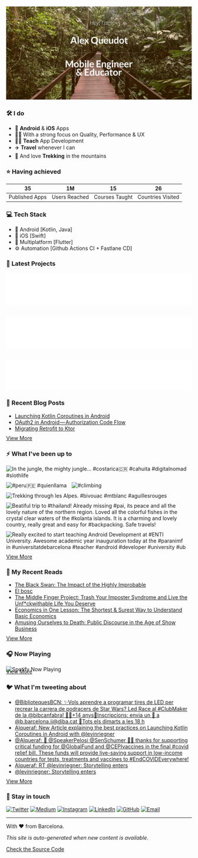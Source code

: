 ![banner](images/banner-cr.jpeg)

### 🛠 I do
- 📱 **Android** & **iOS** Apps
- 👨‍💻 With a strong focus on Quality, Performance & UX
- 👨‍🏫 **Teach** App Development
- ✈️ **Travel** whenever I can
- 💚 And love **Trekking** in the mountains

### ⭐️ Having achieved

| 35 | 1M | 15 | 26 |
| :-: | :-: | :-: | :-: |
| Published Apps | Users Reached | Courses Taught | Countries Visited |

### 💻 Tech Stack
- 🤖 Android [Kotlin, Java]
- 🍎 iOS [Swift]
- 📱 Multiplatform [Flutter]
- ⚙️ Automation [Github Actions CI + Fastlane CD]

### 📱 Latest Projects
<div style="display:grid;    
grid-template-columns: repeat(auto-fit, minmax(300px, 1fr));
    max-width: 650px;
    grid-gap: 2rem;">
<img src="images/appstores.svg"/>
<img src="images/appstores.svg"/>
<img src="images/appstores.svg"/>
</div>

### 📕 Recent Blog Posts
<!-- BLOG-POST-LIST:START -->
- [Launching Kotlin Coroutines in Android](https://medium.com/l-r-engineering/launching-kotlin-coroutines-in-android-coroutine-scope-context-800d280ebd80?source=rss-18ecf9ef4d5b------2)
- [OAuth2 in Android — Authorization Code Flow](https://medium.com/l-r-engineering/oauth2-in-android-authorization-code-flow-ffc4355dd473?source=rss-18ecf9ef4d5b------2)
- [Migrating Retrofit to Ktor](https://medium.com/l-r-engineering/migrating-retrofit-to-ktor-93bdaf58d7d4?source=rss-18ecf9ef4d5b------2)
<!-- BLOG-POST-LIST:END -->
<p style="margin-top:-5px">
        <a href="https://medium.com/@alqueraf">View More</a>
</p>

### ⚡️ What I've been up to
<!-- INSTAGRAM-FEED:START -->
<p><img width="250px" src="https://instagram.fiev22-1.fna.fbcdn.net/v/t51.2885-15/sh0.08/e35/s640x640/164055253_146700304009608_2500471905385537273_n.jpg?tp=1&_nc_ht=instagram.fiev22-1.fna.fbcdn.net&_nc_cat=100&_nc_ohc=18Z92kK_hJMAX9UJZ3i&edm=ABfd0MgAAAAA&ccb=7-4&oh=c0d42d77e5957c18bcb3d05ab9149645&oe=6094C8FB&_nc_sid=7bff83" alt="In the jungle, the mighty jungle...  #costarica🇨🇷  #cahuita  #digitalnomad  #slothlife" style="padding-right:10px;padding-bottom:10px" /> <img width="250px" src="https://instagram.fiev22-1.fna.fbcdn.net/v/t51.2885-15/sh0.08/e35/c180.0.1080.1080a/s640x640/134741911_3550164045078801_496483062783369485_n.jpg?tp=1&_nc_ht=instagram.fiev22-1.fna.fbcdn.net&_nc_cat=109&_nc_ohc=kXsKpn0GEpIAX9BYb8O&edm=ABfd0MgAAAAA&ccb=7-4&oh=035bd72a9268d8f6b7ddb14b00f1baa5&oe=609329A6&_nc_sid=7bff83" alt="#peru🇵🇪  #quienllama" style="padding-right:10px;padding-bottom:10px" /> <img width="250px" src="https://instagram.fiev22-2.fna.fbcdn.net/v/t51.2885-15/sh0.08/e35/c315.0.810.810a/s640x640/134835069_395271954906995_554156271251983796_n.jpg?tp=1&_nc_ht=instagram.fiev22-2.fna.fbcdn.net&_nc_cat=111&_nc_ohc=4swuFxhAZxcAX8ofT6y&edm=ABfd0MgAAAAA&ccb=7-4&oh=07bc34dd5b6b5a41bc2db415f2cb8d95&oe=6091E62B&_nc_sid=7bff83" alt="#climbing" style="padding-right:10px;padding-bottom:10px" /> <img width="250px" src="https://instagram.fiev22-1.fna.fbcdn.net/v/t51.2885-15/sh0.08/e35/s640x640/114581420_329866848037409_3165778290244745196_n.jpg?tp=1&_nc_ht=instagram.fiev22-1.fna.fbcdn.net&_nc_cat=105&_nc_ohc=3iqrhnQYL8kAX_lrDUW&edm=ABfd0MgAAAAA&ccb=7-4&oh=a9327d5d6a00aa11a3d61e0e29308818&oe=60926B07&_nc_sid=7bff83" alt="Trekking through les Alpes.  #bivouac  #mtblanc  #aguillesrouges" style="padding-right:10px;padding-bottom:10px" /> <img width="250px" src="https://instagram.fiev22-2.fna.fbcdn.net/v/t51.2885-15/sh0.08/e35/s640x640/50659791_115686899539189_4155358141532017584_n.jpg?tp=1&_nc_ht=instagram.fiev22-2.fna.fbcdn.net&_nc_cat=101&_nc_ohc=hfm6nDn9b1AAX-mcLFM&edm=ABfd0MgAAAAA&ccb=7-4&oh=82db89599f14e5859091208939c9d3a4&oe=60956538&_nc_sid=7bff83" alt="Beatiful trip to  #thailand! Already missing  #pai, its peace and all the lovely nature of the northern region. Loved all the colorful fishes in the crystal clear waters of the  #kolanta islands. It is a charming and lovely country, really great and easy for  #backpacking.  Safe travels!" style="padding-right:10px;padding-bottom:10px" /> <img width="250px" src="https://instagram.fiev22-1.fna.fbcdn.net/v/t51.2885-15/e35/c236.0.608.608a/42653029_2058615494449795_4125159065197996634_n.jpg?tp=1&_nc_ht=instagram.fiev22-1.fna.fbcdn.net&_nc_cat=107&_nc_ohc=Ew_fMN84_-QAX_5vgAi&edm=ABfd0MgAAAAA&ccb=7-4&oh=044b14e72b5d679b6f0be607ea3dac0b&oe=60924C63&_nc_sid=7bff83" alt="Really excited to start teaching Android Development at  #ENTI University. Awesome academic year inauguration today at the  #paranimf in  #universitatdebarcelona   #teacher  #android  #developer  #university  #ub" style="padding-right:10px;padding-bottom:10px" /> </p>
<!-- INSTAGRAM-FEED:END -->
<p style="margin-top:-15px">
        <a href="https://instagram.com/alqueraf">View More</a>
</p>

### 📖 My Recent Reads
<!-- GOODREADS:START -->
- [The Black Swan: The Impact of the Highly Improbable](https://www.goodreads.com/review/show/3630502845?utm_medium=api&utm_source=rss)
- [El bosc](https://www.goodreads.com/review/show/3897897762?utm_medium=api&utm_source=rss)
- [The Middle Finger Project: Trash Your Imposter Syndrome and Live the Unf*ckwithable Life You Deserve](https://www.goodreads.com/review/show/3546824765?utm_medium=api&utm_source=rss)
- [Economics in One Lesson: The Shortest & Surest Way to Understand Basic Economics](https://www.goodreads.com/review/show/3324987322?utm_medium=api&utm_source=rss)
- [Amusing Ourselves to Death: Public Discourse in the Age of Show Business](https://www.goodreads.com/review/show/2968197244?utm_medium=api&utm_source=rss)
<!-- GOODREADS:END -->
<p style="margin-top:-5px">
        <a href="https://www.goodreads.com/user/show/40277231-alex-queudot">View More</a>
</p>

### 🎧 Now Playing
![Spotify Now Playing](https://spotify-now-playing-alqueraf.vercel.app/api/spotify)

<p style="margin-top:-25px">
        <a href="https://open.spotify.com/user/alqueraf">View More</a>
</p>
   
### 🐦 What I'm tweeting about
<!-- TWITTER:START -->
- [@BibliotequesBCN: ✨Vols aprendre a programar tires de LED per recrear la carrera de podracers de Star Wars? Led Race al #ClubMaker de la @bibcanfabra! 👧👦+14 anys📲Inscripcions: envia un 📧 a @b.barcelona.ii@diba.cat 📆Tots els dimarts a les 18 h](https://rss.app/articles/cb4e791f6f6d729c074351566bd3a7c508111d6e3d36b0edcbed931f949362d4c03c8b132a9c8f2cb6e1757cdc13069760d66fe8c7127f168d3bc26281c7)
- [Alqueraf: New Article explaining the best practices on Launching Kotlin Coroutines in Android with @levinriegner](https://rss.app/articles/cb4e791f6f6d729c074351566bd3a7c508111d6e3e33a3f4c7f0861cca9573c6f60ab61368dbd96cf0a66e7ede1c0b9360d16ee7cb167e)
- [@Alqueraf: 🙏  @SpeakerPelosi @SenSchumer 🙏🏾  thanks for supporting critical funding for @GlobalFund and @CEPIvaccines in the final #covid relief bill. These funds will provide live-saving support in low-income countries for tests, treatments and vaccines to #EndCOVIDEverywhere!](https://rss.app/articles/cb4e791f6f6d729c074351566bd3a7c508111d6e3e33a3f4c7f0861cca9573c6f60ab61368dbd969f4a5697bdf150d9661d769e2c1137d)
- [Alqueraf: RT @levinriegner: Storytelling enters](https://rss.app/articles/cb4e791f6f6d729c074351566bd3a7c508111d6e3e33a3f4c7f0861cca9573c6f60ab61368dbd869fba16b7dd917079460d16de0c51379)
- [@levinriegner: Storytelling enters](https://rss.app/articles/cb4e791f6f6d729c074351566bd3a7c508111d6e133aa4e8ccf08e1f828862d5ad0cb15d2d9d9d77f2a16c7cd8150c9366d369e4c1177f1d8338c2)
<!-- TWITTER:END -->
<p style="margin-top:-5px">
        <a href="https://twitter.com/alqueraf">View More</a>
</p>

### 💬 Stay in touch
<p>
        <a href="https://twitter.com/alqueraf" target="_blank"><img alt="Twitter"
                        src="https://img.shields.io/badge/twitter-%231DA1F2.svg?&style=for-the-badge&logo=twitter&logoColor=white" /></a>
        <a href="https://medium.com/@alqueraf" target="_blank"><img alt="Medium"
                        src="https://img.shields.io/badge/medium-%2312100E.svg?&style=for-the-badge&logo=medium&logoColor=white" /></a>
        <a href="https://www.instagram.com/alqueraf" target="_blank"><img alt="Instagram"
                        src="https://img.shields.io/badge/instagram-%23E4405F.svg?&style=for-the-badge&logo=instagram&logoColor=white" /></a>
        <a href="https://www.linkedin.com/in/alexqueudot" target="_blank"><img alt="LinkedIn"
                        src="https://img.shields.io/badge/linkedin-%230077B5.svg?&style=for-the-badge&logo=linkedin&logoColor=white" /></a>
        <a href="https://github.com/alqueraf" target="_blank"><img alt="GitHub"
                        src="https://img.shields.io/badge/GitHub-100000?style=for-the-badge&logo=github&logoColor=white" /></a>
        <a href="mailto:alqueraf@gmail.com" target="_blank"><img alt="Email"
                        src="https://img.shields.io/badge/Gmail-D14836?style=for-the-badge&logo=gmail&logoColor=white" /></a>
</p>

---
With ❤️ from Barcelona.

*This site is auto-generated when new content is available*.

<a href="https://github.com/Alqueraf/Alqueraf">Check the Source Code</a>
